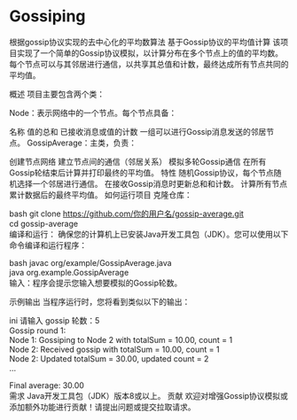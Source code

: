 # Gossiping
根据gossip协议实现的去中心化的平均数算法
基于Gossip协议的平均值计算
该项目实现了一个简单的Gossip协议模拟，以计算分布在多个节点上的值的平均数。每个节点可以与其邻居进行通信，以共享其总值和计数，最终达成所有节点共同的平均值。

概述
项目主要包含两个类：

Node：表示网络中的一个节点。每个节点具备：

名称
值的总和
已接收消息或值的计数
一组可以进行Gossip消息发送的邻居节点。
GossipAverage：主类，负责：

创建节点网络
建立节点间的通信（邻居关系）
模拟多轮Gossip通信
在所有Gossip轮结束后计算并打印最终的平均值。
特性
随机Gossip协议，每个节点随机选择一个邻居进行通信。
在接收Gossip消息时更新总和和计数。
计算所有节点累计数据后的最终平均值。
如何运行项目
克隆仓库：

bash
git clone https://github.com/你的用户名/gossip-average.git  
cd gossip-average  
编译和运行：
确保您的计算机上已安装Java开发工具包（JDK）。您可以使用以下命令编译和运行程序：

bash
javac org/example/GossipAverage.java  
java org.example.GossipAverage  
输入：程序会提示您输入想要模拟的Gossip轮数。

示例输出
当程序运行时，您将看到类似以下的输出：

ini
请输入 gossip 轮数：5  
Gossip round 1:  
Node 1: Gossiping to Node 2 with totalSum = 10.00, count = 1  
Node 2: Received gossip with totalSum = 10.00, count = 1  
Node 2: Updated totalSum = 30.00, updated count = 2  
...  

Final average: 30.00  
需求
Java开发工具包（JDK）版本8或以上。
贡献
欢迎对增强Gossip协议模拟或添加额外功能进行贡献！请提出问题或提交拉取请求。
